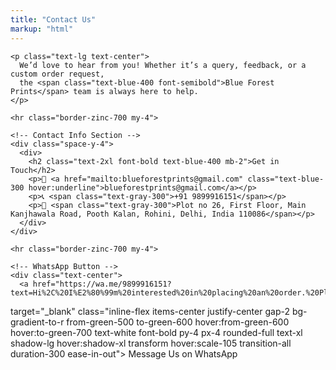 ```yaml
---
title: "Contact Us"
markup: "html"
---
```

<div class="product-description">

  <div class="max-w-3xl mx-auto bg-zinc-900 rounded-2xl shadow-lg p-0 leading-relaxed text-gray-200 space-y-8">

    <p class="text-lg text-center">
      We’d love to hear from you! Whether it’s a query, feedback, or a custom order request, 
      the <span class="text-blue-400 font-semibold">Blue Forest Prints</span> team is always here to help.
    </p>

    <hr class="border-zinc-700 my-4">

    <!-- Contact Info Section -->
    <div class="space-y-4">
      <div>
        <h2 class="text-2xl font-bold text-blue-400 mb-2">Get in Touch</h2>
        <p>📧 <a href="mailto:blueforestprints@gmail.com" class="text-blue-300 hover:underline">blueforestprints@gmail.com</a></p>
        <p>📞 <span class="text-gray-300">+91 9899916151</span></p>
        <p>🏢 <span class="text-gray-300">Plot no 26, First Floor, Main Kanjhawala Road, Pooth Kalan, Rohini, Delhi, India 110086</span></p>
      </div>
    </div>

    <hr class="border-zinc-700 my-4">

    <!-- WhatsApp Button -->
    <div class="text-center">
      <a href="https://wa.me/9899916151?text=Hi%2C%20I%E2%80%99m%20interested%20in%20placing%20an%20order.%20Please%20let%20me%20know%20the%20process%20and%20next%20steps.%20Thank%20you%21" 
   target="_blank"
   class="inline-flex items-center justify-center gap-2 
          bg-gradient-to-r from-green-500 to-green-600 
          hover:from-green-600 hover:to-green-700
          text-white font-bold py-4 px-4 rounded-full text-xl 
          shadow-lg hover:shadow-xl transform hover:scale-105 
          transition-all duration-300 ease-in-out">
   <i class="fab fa-whatsapp text-2xl"></i>
    Message Us on WhatsApp
</a>
    </div>

  </div>
</div>
